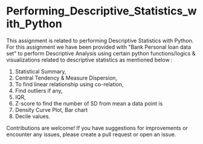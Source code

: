 # Performing_Descriptive_Statistics_with_Python

This assignment is related to performing Descriptive Statistics with Python. 
For this assignment we have been provided with "Bank Personal loan data set" to perform Descriptive Analysis using certain python functions/logics & visualizations related to descriptive statistics as mentioned below : 
1) Statistical Summary, 
2) Central Tendency & Measure Dispersion, 
3) To find linear relationship using co-relation, 
4) Find outliers if any, 
5) IQR, 
6) Z-score to find the number of SD from mean a data point is
7) Density Curve Plot, Bar chart
8) Decile values.

Contributions are welcome! If you have suggestions for improvements or encounter any issues, please create a pull request or open an issue.
